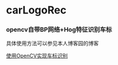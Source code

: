 # carLogoRec
### opencv自带BP网络+Hog特征识别车标
具体使用方法可以参见本人博客园的博客  

[使用OpenCV实现车标识别](http://logwhen.cn/2018/01/16/%E4%BD%BF%E7%94%A8OpenCV%E5%AE%9E%E7%8E%B0%E8%BD%A6%E6%A0%87%E8%AF%86%E5%88%AB.html)
